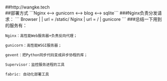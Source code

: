 <br>
##http://wangke.tech
<br>
##部署方式
   ```Nginx <--> gunicorn <--> blog <--> sqlite```
###Nginx负责分发请求：
   ```
        Browser
           |
           |  url = /static/
         Nginx
           |  url = /
           |
        gunicore
   ```
###总结一下用到的服务有：

   ```
   Nginx：高性能Web服务器+负责反向代理；

   gunicorn：高性能WSGI服务器；

   gevent：把Python同步代码变成异步协程的库；

   Supervisor：监控服务进程的工具
   
   fabric: 自动化部署工具
   ```
